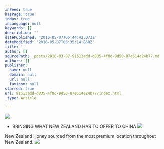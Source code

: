 ```yaml
---
inFeed: true
hasPage: true
inNav: true
inLanguage: null
keywords: []
description: ''
datePublished: '2016-05-07T05:44:42.073Z'
dateModified: '2016-05-07T05:35:14.868Z'
title: ''
author: []
sourcePath: _posts/2016-03-07-91513add-d835-4f0d-9d50-87e614e24b77.md
authors: []
publisher:
  name: null
  domain: null
  url: null
  favicon: null
starred: true
url: 91513add-d835-4f0d-9d50-87e614e24b77/index.html
_type: Article

---
```

![](https://the-grid-user-content.s3-us-west-2.amazonaws.com/e9e6d427-d0fc-4c70-a1db-581e619ac66b.jpg)

* BRINGING WHAT NEW ZEALAND HAS TO OFFER TO CHINA
![](https://the-grid-user-content.s3-us-west-2.amazonaws.com/260f3f8a-45cc-4661-a136-090ca8ccb0cc.jpg)

New Zealand Honey sourced from the most premium location throughout New Zealand. ![](https://the-grid-user-content.s3-us-west-2.amazonaws.com/9a1e2cc5-e12f-4fdb-a7e3-53ffea1c297a.jpg)